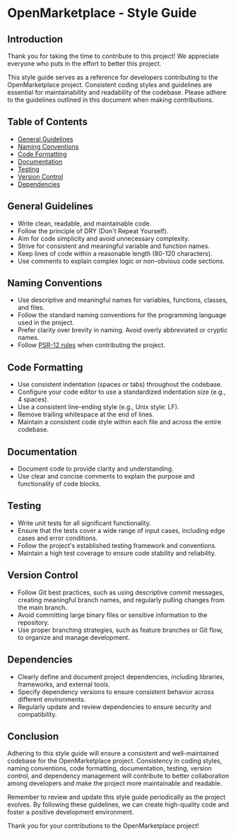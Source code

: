 # OpenMarketplace - Style Guide

## Introduction

Thank you for taking the time to contribute to this project! We appreciate everyone who puts in the effort to better this project.

This style guide serves as a reference for developers contributing to the OpenMarketplace project. Consistent coding styles and guidelines are essential for 
maintainability and readability of the codebase. Please adhere to the guidelines outlined in this document when making contributions.

## Table of Contents

- [General Guidelines](#general-guidelines)
- [Naming Conventions](#naming-conventions)
- [Code Formatting](#code-formatting)
- [Documentation](#documentation)
- [Testing](#testing)
- [Version Control](#version-control)
- [Dependencies](#dependencies)

## General Guidelines

- Write clean, readable, and maintainable code.
- Follow the principle of DRY (Don't Repeat Yourself).
- Aim for code simplicity and avoid unnecessary complexity.
- Strive for consistent and meaningful variable and function names.
- Keep lines of code within a reasonable length (80-120 characters).
- Use comments to explain complex logic or non-obvious code sections.

## Naming Conventions

- Use descriptive and meaningful names for variables, functions, classes, and files.
- Follow the standard naming conventions for the programming language used in the project.
- Prefer clarity over brevity in naming. Avoid overly abbreviated or cryptic names.
- Follow [PSR-12 rules](https://www.php-fig.org/psr/psr-12/) when contributing the project.

## Code Formatting

- Use consistent indentation (spaces or tabs) throughout the codebase.
- Configure your code editor to use a standardized indentation size (e.g., 4 spaces).
- Use a consistent line-ending style (e.g., Unix style: LF).
- Remove trailing whitespace at the end of lines.
- Maintain a consistent code style within each file and across the entire codebase.

## Documentation

- Document code to provide clarity and understanding.
- Use clear and concise comments to explain the purpose and functionality of code blocks.

## Testing

- Write unit tests for all significant functionality.
- Ensure that the tests cover a wide range of input cases, including edge cases and error conditions.
- Follow the project's established testing framework and conventions.
- Maintain a high test coverage to ensure code stability and reliability.

## Version Control

- Follow Git best practices, such as using descriptive commit messages, creating meaningful branch names, and regularly pulling changes from the main branch.
- Avoid committing large binary files or sensitive information to the repository.
- Use proper branching strategies, such as feature branches or Git flow, to organize and manage development.

## Dependencies

- Clearly define and document project dependencies, including libraries, frameworks, and external tools.
- Specify dependency versions to ensure consistent behavior across different environments.
- Regularly update and review dependencies to ensure security and compatibility.

## Conclusion

Adhering to this style guide will ensure a consistent and well-maintained codebase for the OpenMarketplace project. Consistency in coding styles, naming conventions, 
code formatting, documentation, testing, version control, and dependency management will contribute to better collaboration among developers and make the project more
maintainable and readable.

Remember to review and update this style guide periodically as the project evolves. By following these guidelines, we can create high-quality code and foster a positive 
development environment.

Thank you for your contributions to the OpenMarketplace project!
